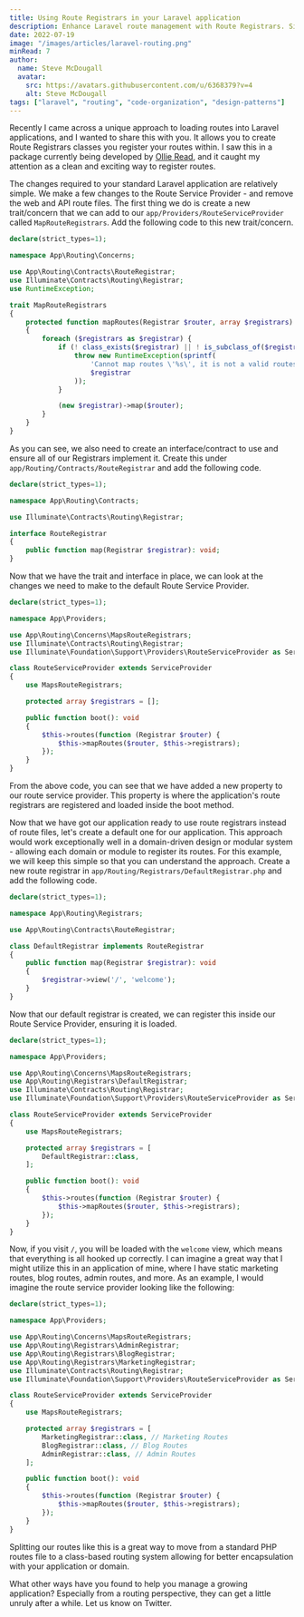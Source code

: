 ```yaml
---
title: Using Route Registrars in your Laravel application
description: Enhance Laravel route management with Route Registrars. Simplify route registration and organization for cleaner and more efficient code.
date: 2022-07-19
image: "/images/articles/laravel-routing.png"
minRead: 7
author:
  name: Steve McDougall
  avatar:
    src: https://avatars.githubusercontent.com/u/6368379?v=4
    alt: Steve McDougall
tags: ["laravel", "routing", "code-organization", "design-patterns"]
---
```


Recently I came across a unique approach to loading routes into Laravel applications, and I wanted to share this with you. It allows you to create Route Registrars classes you register your routes within. I saw this in a package currently being developed by [Ollie Read](https://twitter.com/ollieread), and it caught my attention as a clean and exciting way to register routes.

The changes required to your standard Laravel application are relatively simple. We make a few changes to the Route Service Provider - and remove the web and API route files. The first thing we do is create a new trait/concern that we can add to our `app/Providers/RouteServiceProvider` called `MapRouteRegistrars`. Add the following code to this new trait/concern.

```php
declare(strict_types=1);

namespace App\Routing\Concerns;

use App\Routing\Contracts\RouteRegistrar;
use Illuminate\Contracts\Routing\Registrar;
use RuntimeException;

trait MapRouteRegistrars
{
	protected function mapRoutes(Registrar $router, array $registrars): void
	{
		foreach ($registrars as $registrar) {
			if (! class_exists($registrar) || ! is_subclass_of($registrar, RouteRegistrar::class)) {
				throw new RuntimeException(sprintf(
					'Cannot map routes \'%s\', it is not a valid routes class',
					$registrar
				));
			}

			(new $registrar)->map($router);
		}
	}
}
```

As you can see, we also need to create an interface/contract to use and ensure all of our Registrars implement it. Create this under `app/Routing/Contracts/RouteRegistrar` and add the following code.

```php
declare(strict_types=1);

namespace App\Routing\Contracts;

use Illuminate\Contracts\Routing\Registrar;

interface RouteRegistrar
{
	public function map(Registrar $registrar): void;
}
```

Now that we have the trait and interface in place, we can look at the changes we need to make to the default Route Service Provider.

```php
declare(strict_types=1);

namespace App\Providers;

use App\Routing\Concerns\MapsRouteRegistrars;
use Illuminate\Contracts\Routing\Registrar;
use Illuminate\Foundation\Support\Providers\RouteServiceProvider as ServiceProvider;

class RouteServiceProvider extends ServiceProvider
{
	use MapsRouteRegistrars;

	protected array $registrars = [];

	public function boot(): void
	{
		$this->routes(function (Registrar $router) {
			$this->mapRoutes($router, $this->registrars);
		});
	}
}
```

From the above code, you can see that we have added a new property to our route service provider. This property is where the application's route registrars are registered and loaded inside the boot method.

Now that we have got our application ready to use route registrars instead of route files, let's create a default one for our application. This approach would work exceptionally well in a domain-driven design or modular system - allowing each domain or module to register its routes. For this example, we will keep this simple so that you can understand the approach. Create a new route registrar in `app/Routing/Registrars/DefaultRegistrar.php` and add the following code.

```php
declare(strict_types=1);

namespace App\Routing\Registrars;

use App\Routing\Contracts\RouteRegistrar;

class DefaultRegistrar implements RouteRegistrar
{
	public function map(Registrar $registrar): void
	{
		$registrar->view('/', 'welcome');
	}
}
```

Now that our default registrar is created, we can register this inside our Route Service Provider, ensuring it is loaded. 

```php
declare(strict_types=1);

namespace App\Providers;

use App\Routing\Concerns\MapsRouteRegistrars;
use App\Routing\Registrars\DefaultRegistrar;
use Illuminate\Contracts\Routing\Registrar;
use Illuminate\Foundation\Support\Providers\RouteServiceProvider as ServiceProvider;

class RouteServiceProvider extends ServiceProvider
{
	use MapsRouteRegistrars;

	protected array $registrars = [
		DefaultRegistrar::class,
	];

	public function boot(): void
	{
		$this->routes(function (Registrar $router) {
			$this->mapRoutes($router, $this->registrars);
		});
	}
}
```

Now, if you visit `/`, you will be loaded with the `welcome` view, which means that everything is all hooked up correctly. I can imagine a great way that I might utilize this in an application of mine, where I have static marketing routes, blog routes, admin routes, and more. As an example, I would imagine the route service provider looking like the following:

```php
declare(strict_types=1);

namespace App\Providers;

use App\Routing\Concerns\MapsRouteRegistrars;
use App\Routing\Registrars\AdminRegistrar;
use App\Routing\Registrars\BlogRegistrar;
use App\Routing\Registrars\MarketingRegistrar;
use Illuminate\Contracts\Routing\Registrar;
use Illuminate\Foundation\Support\Providers\RouteServiceProvider as ServiceProvider;

class RouteServiceProvider extends ServiceProvider
{
	use MapsRouteRegistrars;

	protected array $registrars = [
		MarketingRegistrar::class, // Marketing Routes
		BlogRegistrar::class, // Blog Routes
		AdminRegistrar::class, // Admin Routes
	];

	public function boot(): void
	{
		$this->routes(function (Registrar $router) {
			$this->mapRoutes($router, $this->registrars);
		});
	}
}
```

Splitting our routes like this is a great way to move from a standard PHP routes file to a class-based routing system allowing for better encapsulation with your application or domain.

What other ways have you found to help you manage a growing application? Especially from a routing perspective, they can get a little unruly after a while. Let us know on Twitter.
